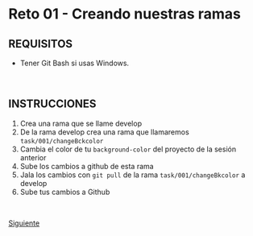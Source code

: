 # Reto 01 - Creando nuestras ramas

## REQUISITOS
- Tener Git Bash si usas Windows.

<br/>

## INSTRUCCIONES

 1. Crea una rama que se llame develop
 2. De la rama develop crea una rama que llamaremos `task/001/changeBckcolor`
 3. Cambia el color de tu `background-color` del proyecto de la sesión anterior
 4. Sube los cambios a github de esta rama
 5. Jala los cambios con `git pull` de la rama `task/001/changeBkcolor` a develop
 6. Sube tus cambios a Github


<br/>

[Siguiente](../Ejemplo-02)